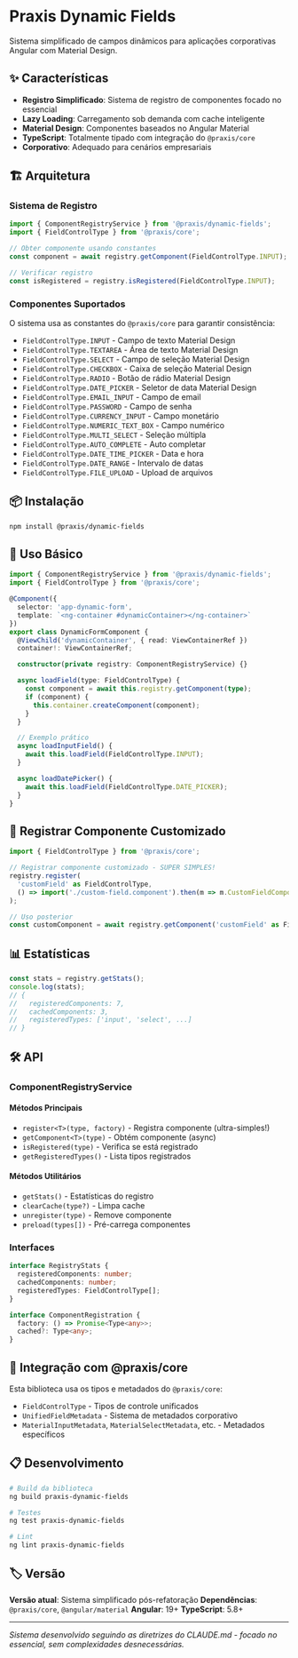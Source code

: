 # Praxis Dynamic Fields

Sistema simplificado de campos dinâmicos para aplicações corporativas Angular com Material Design.

## ✨ Características

- **Registro Simplificado**: Sistema de registro de componentes focado no essencial
- **Lazy Loading**: Carregamento sob demanda com cache inteligente
- **Material Design**: Componentes baseados no Angular Material
- **TypeScript**: Totalmente tipado com integração do `@praxis/core`
- **Corporativo**: Adequado para cenários empresariais

## 🏗️ Arquitetura

### Sistema de Registro

```typescript
import { ComponentRegistryService } from '@praxis/dynamic-fields';
import { FieldControlType } from '@praxis/core';

// Obter componente usando constantes
const component = await registry.getComponent(FieldControlType.INPUT);

// Verificar registro
const isRegistered = registry.isRegistered(FieldControlType.INPUT);
```

### Componentes Suportados

O sistema usa as constantes do `@praxis/core` para garantir consistência:

- `FieldControlType.INPUT` - Campo de texto Material Design
- `FieldControlType.TEXTAREA` - Área de texto Material Design  
- `FieldControlType.SELECT` - Campo de seleção Material Design
- `FieldControlType.CHECKBOX` - Caixa de seleção Material Design
- `FieldControlType.RADIO` - Botão de rádio Material Design
- `FieldControlType.DATE_PICKER` - Seletor de data Material Design
- `FieldControlType.EMAIL_INPUT` - Campo de email
- `FieldControlType.PASSWORD` - Campo de senha
- `FieldControlType.CURRENCY_INPUT` - Campo monetário
- `FieldControlType.NUMERIC_TEXT_BOX` - Campo numérico
- `FieldControlType.MULTI_SELECT` - Seleção múltipla
- `FieldControlType.AUTO_COMPLETE` - Auto completar
- `FieldControlType.DATE_TIME_PICKER` - Data e hora
- `FieldControlType.DATE_RANGE` - Intervalo de datas
- `FieldControlType.FILE_UPLOAD` - Upload de arquivos

## 📦 Instalação

```bash
npm install @praxis/dynamic-fields
```

## 🚀 Uso Básico

```typescript
import { ComponentRegistryService } from '@praxis/dynamic-fields';
import { FieldControlType } from '@praxis/core';

@Component({
  selector: 'app-dynamic-form',
  template: `<ng-container #dynamicContainer></ng-container>`
})
export class DynamicFormComponent {
  @ViewChild('dynamicContainer', { read: ViewContainerRef }) 
  container!: ViewContainerRef;

  constructor(private registry: ComponentRegistryService) {}

  async loadField(type: FieldControlType) {
    const component = await this.registry.getComponent(type);
    if (component) {
      this.container.createComponent(component);
    }
  }

  // Exemplo prático
  async loadInputField() {
    await this.loadField(FieldControlType.INPUT);
  }

  async loadDatePicker() {
    await this.loadField(FieldControlType.DATE_PICKER);
  }
}
```

## 🔧 Registrar Componente Customizado

```typescript
import { FieldControlType } from '@praxis/core';

// Registrar componente customizado - SUPER SIMPLES!
registry.register(
  'customField' as FieldControlType,
  () => import('./custom-field.component').then(m => m.CustomFieldComponent)
);

// Uso posterior
const customComponent = await registry.getComponent('customField' as FieldControlType);
```

## 📊 Estatísticas

```typescript
const stats = registry.getStats();
console.log(stats);
// {
//   registeredComponents: 7,
//   cachedComponents: 3,
//   registeredTypes: ['input', 'select', ...]
// }
```

## 🛠️ API

### ComponentRegistryService

#### Métodos Principais

- `register<T>(type, factory)` - Registra componente (ultra-simples!)
- `getComponent<T>(type)` - Obtém componente (async)
- `isRegistered(type)` - Verifica se está registrado
- `getRegisteredTypes()` - Lista tipos registrados

#### Métodos Utilitários

- `getStats()` - Estatísticas do registro
- `clearCache(type?)` - Limpa cache
- `unregister(type)` - Remove componente
- `preload(types[])` - Pré-carrega componentes

### Interfaces

```typescript
interface RegistryStats {
  registeredComponents: number;
  cachedComponents: number;
  registeredTypes: FieldControlType[];
}

interface ComponentRegistration {
  factory: () => Promise<Type<any>>;
  cached?: Type<any>;
}
```

## 🎯 Integração com @praxis/core

Esta biblioteca usa os tipos e metadados do `@praxis/core`:

- `FieldControlType` - Tipos de controle unificados
- `UnifiedFieldMetadata` - Sistema de metadados corporativo
- `MaterialInputMetadata`, `MaterialSelectMetadata`, etc. - Metadados específicos

## 📋 Desenvolvimento

```bash
# Build da biblioteca
ng build praxis-dynamic-fields

# Testes
ng test praxis-dynamic-fields

# Lint
ng lint praxis-dynamic-fields
```

## 🏷️ Versão

**Versão atual**: Sistema simplificado pós-refatoração
**Dependências**: `@praxis/core`, `@angular/material`
**Angular**: 19+
**TypeScript**: 5.8+

---

*Sistema desenvolvido seguindo as diretrizes do CLAUDE.md - focado no essencial, sem complexidades desnecessárias.*